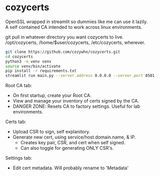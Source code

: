 # cozycerts
OpenSSL wrapped in streamlit so dummies like me can use it lazily.  
A self contained CA intended to work across linux environments.  

git pull in whatever directory you want cozycerts to live.  
/opt/cozycerts, /home/$user/cozycerts, /etc/cozycerts, wherever.  

```bash
git clone https://github.com/cozywho/cozycerts.git
cd cozycerts
python3 -m venv venv
source venv/bin/activate
pip install -r requirements.txt
streamlit run main.py --server.address 0.0.0.0 --server.port 8501
```

Root CA tab:
- On first startup, create your Root CA.
- View and manage your inventory of certs signed by the CA.
- DANGER ZONE: Resets CA to factory settings. Useful for lab environments.

Certs tab:
- Upload CSR to sign, self explanitory.
- Generate new cert, using service/host.domain.name, & IP. 
  - Creates key pair, CSR, and cert when self signed.
  - Can also toggle for generating ONLY CSR's. 

Settings tab:
- Edit cert metadata. Will probably rename to 'Metadata'
